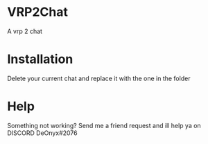 # VRP2Chat
A vrp 2 chat
# Installation
Delete your current chat and replace it with the one in the folder
# Help
Something not working? Send me a friend request and ill help ya on DISCORD DeOnyx#2076
